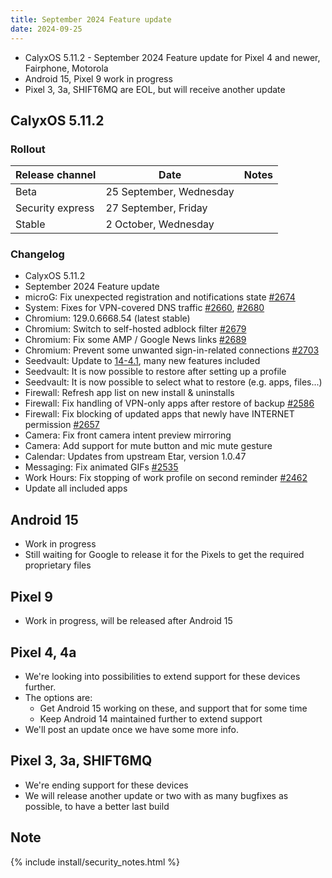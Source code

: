 ```yaml
---
title: September 2024 Feature update
date: 2024-09-25
---
```


* CalyxOS 5.11.2 - September 2024 Feature update for Pixel 4 and newer, Fairphone, Motorola
* Android 15, Pixel 9 work in progress
* Pixel 3, 3a, SHIFT6MQ are EOL, but will receive another update

## CalyxOS 5.11.2
### Rollout

| Release channel  | Date   | Notes |
| ---------------- | ------ | ------ |
| Beta | 25 September, Wednesday |  |
| Security express | 27 September, Friday |  |
| Stable | 2 October, Wednesday | |

### Changelog
* CalyxOS 5.11.2
* September 2024 Feature update
* microG: Fix unexpected registration and notifications state [#2674](https://gitlab.com/CalyxOS/calyxos/-/issues/2674)
* System: Fixes for VPN-covered DNS traffic [#2660](https://gitlab.com/CalyxOS/calyxos/-/issues/), [#2680](https://gitlab.com/CalyxOS/calyxos/-/issues/2660)
* Chromium: 129.0.6668.54 (latest stable)
* Chromium: Switch to self-hosted adblock filter [#2679](https://gitlab.com/CalyxOS/calyxos/-/issues/2679)
* Chromium: Fix some AMP / Google News links [#2689](https://gitlab.com/CalyxOS/calyxos/-/issues/2689)
* Chromium: Prevent some unwanted sign-in-related connections [#2703](https://gitlab.com/CalyxOS/calyxos/-/issues/2703)
* Seedvault: Update to [14-4.1](https://github.com/seedvault-app/seedvault/releases/tag/14-4.1), many new features included
* Seedvault: It is now possible to restore after setting up a profile
* Seedvault: It is now possible to select what to restore (e.g. apps, files...)
* Firewall: Refresh app list on new install & uninstalls
* Firewall: Fix handling of VPN-only apps after restore of backup [#2586](https://gitlab.com/CalyxOS/calyxos/-/issues/2586)
* Firewall: Fix blocking of updated apps that newly have INTERNET permission [#2657](https://gitlab.com/CalyxOS/calyxos/-/issues/2657)
* Camera: Fix front camera intent preview mirroring
* Camera: Add support for mute button and mic mute gesture
* Calendar: Updates from upstream Etar, version 1.0.47
* Messaging: Fix animated GIFs [#2535](https://gitlab.com/CalyxOS/calyxos/-/issues/2535)
* Work Hours: Fix stopping of work profile on second reminder [#2462](https://gitlab.com/CalyxOS/calyxos/-/issues/2462)
* Update all included apps

## Android 15
* Work in progress
* Still waiting for Google to release it for the Pixels to get the required proprietary files

## Pixel 9
* Work in progress, will be released after Android 15

## Pixel 4, 4a
* We're looking into possibilities to extend support for these devices further.
* The options are:
  * Get Android 15 working on these, and support that for some time
  * Keep Android 14 maintained further to extend support
* We'll post an update once we have some more info.

## Pixel 3, 3a, SHIFT6MQ
* We're ending support for these devices
* We will release another update or two with as many bugfixes as possible, to have a better last build

## Note

{% include install/security_notes.html %}
